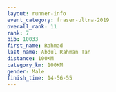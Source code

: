 ```yaml
---
layout: runner-info 
event_category: fraser-ultra-2019 
overall_rank: 11
rank: 7
bib: 10033
first_name: Rahmad
last_name: Abdul Rahman Tan
distance: 100KM
category_km: 100KM
gender: Male
finish_time: 14-56-55
---
```

